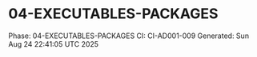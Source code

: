 # 04-EXECUTABLES-PACKAGES
Phase: 04-EXECUTABLES-PACKAGES
CI: CI-AD001-009
Generated: Sun Aug 24 22:41:05 UTC 2025

